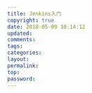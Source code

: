 ```yaml
---
title: Jenkins入门
copyright: true
date: 2018-05-09 10:14:12
updated:
comments:
tags:
categories:
layout:
permalink:
top:
password:
---
```

